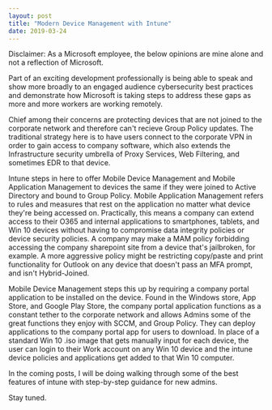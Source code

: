 ```yaml
---
layout: post
title: "Modern Device Management with Intune"
date: 2019-03-24
---
```


Disclaimer: As a Microsoft employee, the below opinions are mine alone and not a reflection of Microsoft.

Part of an exciting development professionally is being able to speak and show more broadly to an engaged audience cybersecurity
best practices and demonstrate how Microsoft is taking steps to address these gaps as more and more workers are working remotely.

Chief among their concerns are protecting devices that are not joined to the corporate network and therefore can't recieve Group Policy
updates. The traditional strategy here is to have users connect to the corporate VPN in order to gain access to company software, which also
extends the Infrastructure security umbrella of Proxy Services, Web Filtering, and sometimes EDR to that device. 

Intune steps in here to offer Mobile Device Management and Mobile Application Management to devices the same if they were joined to Active
Directory and bound to Group Policy. Mobile Application Management refers to rules and measures that rest on the application no matter what device they're being accessed
on. Practically, this means a company can extend access to their O365 and internal applications to smartphones, tablets, and Win 10 devices
without having to compromise data integrity policies or device security policies. A company may make a MAM policy forbidding accessing
the company sharepoint site from a device that's jailbroken, for example. A more aggressive policy might be restricting copy/paste and print
functionality for Outlook on any device that doesn't pass an MFA prompt, and isn't Hybrid-Joined.

Mobile Device Management steps this up by requiring a company portal application to be installed on the device. Found in the Windows store,
App Store, and Google Play Store, the company portal application functions as a constant tether to the corporate network and allows Admins
some of the great functions they enjoy with SCCM, and Group Policy. They can deploy applications to the company portal app for users to download.
In place of a standard Win 10 .iso image that gets manually input for each device, the user can login to their Work account on any Win 10 device
and the intune device policies and applications get added to that Win 10 computer.



In the coming posts, I will be doing walking through some of the best features of intune with step-by-step guidance for new admins.

Stay tuned.
